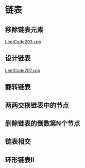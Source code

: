 # 链表

## 移除链表元素

[LeetCode203.cpp](https://github.com/niu0217/Documents/blob/main/Algorithm/LinkedList/LeetCode203.cpp)

## 设计链表

[LeetCode707.cpp](https://github.com/niu0217/Documents/blob/main/Algorithm/LinkedList/LeetCode707.cpp)

## 翻转链表

## 两两交换链表中的节点

## 删除链表的倒数第N个节点

## 链表相交

## 环形链表II

